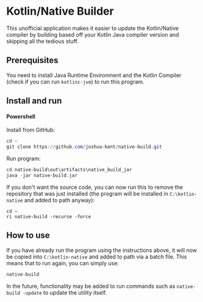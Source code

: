 Kotlin/Native Builder
=====================

This unofficial application makes it easier to
update the Kotlin/Native compiler by building based off
your Kotlin Java compiler version and skipping all the
tedious stuff.

Prerequisites
-------------

You need to install Java Runtime Environment and
the Kotlin Compiler (check if you can run `kotlinc-jvm`)
to run this program.

Install and run
---------------

#### Powershell

Install from GitHub:
```powershell
cd ~
git clone https://github.com/joshua-kent/native-build.git
```
Run program:
```powershell
cd native-build\out\artifacts\native_build_jar
java -jar native-build.jar
```

If you don't want the source code, you can now
run this to remove the repository that was just
installed (the program will be installed in
`C:\kotlin-native` and added to path anyway):
```$powershell
cd ~
ri native-build -recurse -force
```

How to use
----------
If you have already run the program using the
instructions above, it will now be copied into
`C:\kotlin-native` and added to path via a batch
file. This means that to run again, you can simply
use:
```powershell
native-build
```

In the future, functionality may be added to run
commands such as `native-build -update` to update
the utility itself.
